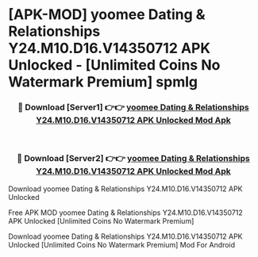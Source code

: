 # [APK-MOD] yoomee  Dating & Relationships Y24.M10.D16.V14350712 APK Unlocked - [Unlimited Coins No Watermark Premium] spmlg



<div align="center">
<h3>🔴 Download [Server1] 👉👉 <a href="https://momento.my/?title=yoomee__Dating_&_Relationships_Y24.M10.D16.V14350712_APK_Unlocked">yoomee  Dating & Relationships Y24.M10.D16.V14350712 APK Unlocked Mod Apk</a></h3><br>

<h3>🔴 Download [Server2] 👉👉 <a href="https://momento.my/?title=yoomee__Dating_&_Relationships_Y24.M10.D16.V14350712_APK_Unlocked">yoomee  Dating & Relationships Y24.M10.D16.V14350712 APK Unlocked Mod Apk</a></h3>
</div>



Download yoomee  Dating & Relationships Y24.M10.D16.V14350712 APK Unlocked 

Free APK MOD yoomee  Dating & Relationships Y24.M10.D16.V14350712 APK Unlocked [Unlimited Coins No Watermark Premium]

Download yoomee  Dating & Relationships Y24.M10.D16.V14350712 APK Unlocked [Unlimited Coins No Watermark Premium] Mod For Android
